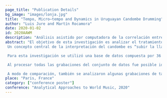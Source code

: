 ```yaml
---
page_title: "Publication Details"
bg_image: "images/lonja.jpg" 
title: "Tempo, Micro–tempo and Dynamics in Uruguayan Candombe Drumming"  
author: "Luis Jure and Martín Rocamora"  
date: 2020-01-02 
id: 2020AAWM
description: "Análisis asistido por computadora de la correlación entre tempo y dinámica en el toque de los tambores del candombe, y su evolución a lo largo del toque."  
abstract: "El objetivo de esta investigación es analizar el tratamiento del tempo en el candombe uruguayo y su relación con la dinámica. El tempo en el candombe puede variar desde aproximadamente 100 bpm (beats por minuto) para una ejecución lenta hasta alrededor de 150 bpm para ejecuciones muy rápidas, con los tempos más característicos en el rango de aproximadamente 130 a 136 bpm. Es habitual empezar con un tempo lento y luego acelerar hasta alcanzar los tempos típicos. Luego de eso, son idiomáticas las pequeñas fluctuaciones.
 Un concepto central de la interpretación del candombe es “subir la llamada”, un aumento de la energía percibida que implica tanto un aumento--a veces muy sutil--del tempo como un incremento asociado de la dinámica. Este proceso implica complejos mecanismos de *entrainment* interpersonal.

 Para esta investigación se utilizó una base de datos compuesta por 36 grabaciones de grupos de tres a cinco tambores, en las que participaron un total de 26 intérpretes destacados, representantes de distintas generaciones y estilos tradicionales de candombe. Todas las grabaciones tenían sus correspondientes archivos con anotaciones métricas, y se desarrolló un script en Python para calcular el tempo en bpm en cada downbeat, basándose en la duración del ciclo hasta el downbeat siguiente. Estos valores se utilizaron para trazar una curva de tempo suavizada. Para representar las variaciones en la dinámica a lo largo de la grabación, se calculó un valor de sonoridad por cuadro de audio basado en un espectrograma de potencia con ponderación A en el rango de frecuencias mel. Los valores de sonoridad obtenidos por cuadro se suavizaron temporalmente y se expresaron en decibelios.

 Al procesar todas las grabaciones del conjunto de datos fue posible identificar diferentes comportamientos del tempo y su relación con la dinámica: mientras que algunas interpretaciones mostraban un alto grado de estabilidad a lo largo de toda su duración, en otras el tempo inicial más lento iba seguido de un acelerando. De especial interés fueron las grabaciones con una pronunciada variabilidad en el tempo, lo que requería un alto grado de *entrainment* entre los intérpretes.

 A modo de comparación, también se analizaron algunas grabaciones de tambores ewe y rumba cubana. Estas tradiciones comparten dos características que están ausentes en la percusión del candombe: la interacción de los tambores con cantantes y un *timeline* explícito. Las interpretaciones analizadas se caracterizaban por una gran estabilidad en el tempo."
place: "Paris, France"  
category: ["conference poster"] 
conference: "Analytical Approaches to World Music, 2020"  
---
```

